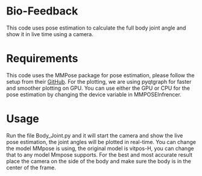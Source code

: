 # Bio-Feedback
 This code uses pose estimation to calculate the full body joint angle and show it in live time using a camera.

 # Requirements
 This code uses the MMPose package for pose estimation, please follow the setup from their [GitHub](https://github.com/open-mmlab/mmpose).
 For the plotting, we are using pyqtgraph for faster and smoother plotting on GPU.
 You can use either the GPU or CPU for the pose estimation by changing the device variable in MMPOSEInfrencer.

 # Usage
 Run the file Body_Joint.py and it will start the camera and show the live pose estimation, the joint angles will be plotted in real-time.
 You can change the model MMpose is using, the original model is vitpos-H, you can change that to any model Mmpose supports. 
 For the best and most accurate result place the camera on the side of the body and make sure the body is in the center of the frame.
